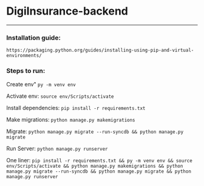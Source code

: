 # DigiInsurance-backend
***

### Installation guide:

```https://packaging.python.org/guides/installing-using-pip-and-virtual-environments/```

### Steps to run:

Create env"
```py -m venv env```

Activate env:
```source env/Scripts/activate```

Install dependencies:
```pip install -r requirements.txt```

Make migrations:
```python manage.py makemigrations```

Migrate:
```python manage.py migrate --run-syncdb && python manage.py migrate```

Run Server:
```python manage.py runserver```

One liner:
```pip install -r requirements.txt && py -m venv env && source env/Scripts/activate && python manage.py makemigrations && python manage.py migrate --run-syncdb && python manage.py migrate && python manage.py runserver```

